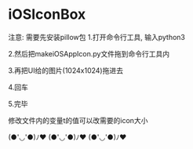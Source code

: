 # iOSIconBox
注意: 需要先安装pillow包
1.打开命令行工具, 输入python3

2.然后把makeiOSAppIcon.py文件拖到命令行工具内

3.再把UI给的图片(1024x1024)拖进去

4.回车

5.完毕


修改文件内的变量t的值可以改需要的icon大小

(●'◡'●)ﾉ♥ (●'◡'●)ﾉ♥ (●'◡'●)ﾉ♥ 
